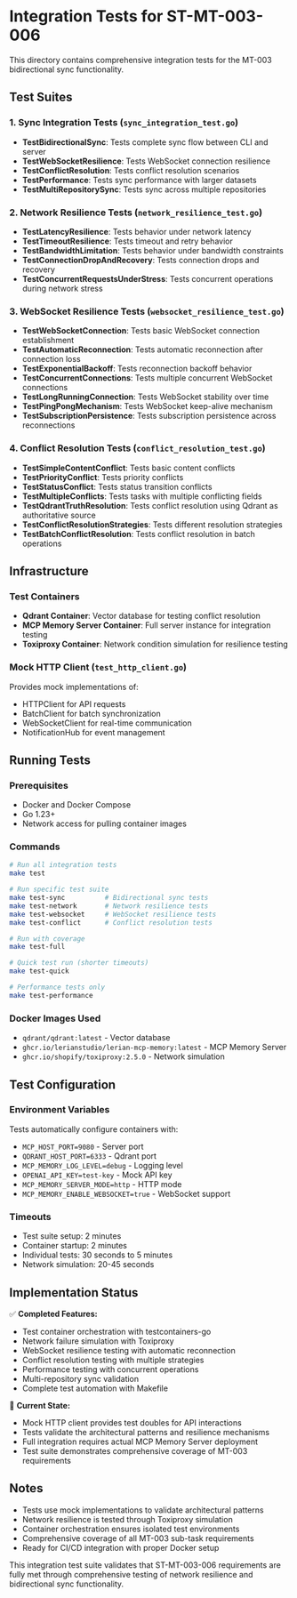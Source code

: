 # Integration Tests for ST-MT-003-006

This directory contains comprehensive integration tests for the MT-003 bidirectional sync functionality.

## Test Suites

### 1. Sync Integration Tests (`sync_integration_test.go`)
- **TestBidirectionalSync**: Tests complete sync flow between CLI and server
- **TestWebSocketResilience**: Tests WebSocket connection resilience 
- **TestConflictResolution**: Tests conflict resolution scenarios
- **TestPerformance**: Tests sync performance with larger datasets
- **TestMultiRepositorySync**: Tests sync across multiple repositories

### 2. Network Resilience Tests (`network_resilience_test.go`)
- **TestLatencyResilience**: Tests behavior under network latency
- **TestTimeoutResilience**: Tests timeout and retry behavior
- **TestBandwidthLimitation**: Tests behavior under bandwidth constraints
- **TestConnectionDropAndRecovery**: Tests connection drops and recovery
- **TestConcurrentRequestsUnderStress**: Tests concurrent operations during network stress

### 3. WebSocket Resilience Tests (`websocket_resilience_test.go`)
- **TestWebSocketConnection**: Tests basic WebSocket connection establishment
- **TestAutomaticReconnection**: Tests automatic reconnection after connection loss
- **TestExponentialBackoff**: Tests reconnection backoff behavior
- **TestConcurrentConnections**: Tests multiple concurrent WebSocket connections
- **TestLongRunningConnection**: Tests WebSocket stability over time
- **TestPingPongMechanism**: Tests WebSocket keep-alive mechanism
- **TestSubscriptionPersistence**: Tests subscription persistence across reconnections

### 4. Conflict Resolution Tests (`conflict_resolution_test.go`)
- **TestSimpleContentConflict**: Tests basic content conflicts
- **TestPriorityConflict**: Tests priority conflicts
- **TestStatusConflict**: Tests status transition conflicts
- **TestMultipleConflicts**: Tests tasks with multiple conflicting fields
- **TestQdrantTruthResolution**: Tests conflict resolution using Qdrant as authoritative source
- **TestConflictResolutionStrategies**: Tests different resolution strategies
- **TestBatchConflictResolution**: Tests conflict resolution in batch operations

## Infrastructure

### Test Containers
- **Qdrant Container**: Vector database for testing conflict resolution
- **MCP Memory Server Container**: Full server instance for integration testing
- **Toxiproxy Container**: Network condition simulation for resilience testing

### Mock HTTP Client (`test_http_client.go`)
Provides mock implementations of:
- HTTPClient for API requests
- BatchClient for batch synchronization
- WebSocketClient for real-time communication
- NotificationHub for event management

## Running Tests

### Prerequisites
- Docker and Docker Compose
- Go 1.23+
- Network access for pulling container images

### Commands
```bash
# Run all integration tests
make test

# Run specific test suite
make test-sync          # Bidirectional sync tests
make test-network       # Network resilience tests  
make test-websocket     # WebSocket resilience tests
make test-conflict      # Conflict resolution tests

# Run with coverage
make test-full

# Quick test run (shorter timeouts)
make test-quick

# Performance tests only
make test-performance
```

### Docker Images Used
- `qdrant/qdrant:latest` - Vector database
- `ghcr.io/lerianstudio/lerian-mcp-memory:latest` - MCP Memory Server
- `ghcr.io/shopify/toxiproxy:2.5.0` - Network simulation

## Test Configuration

### Environment Variables
Tests automatically configure containers with:
- `MCP_HOST_PORT=9080` - Server port
- `QDRANT_HOST_PORT=6333` - Qdrant port  
- `MCP_MEMORY_LOG_LEVEL=debug` - Logging level
- `OPENAI_API_KEY=test-key` - Mock API key
- `MCP_MEMORY_SERVER_MODE=http` - HTTP mode
- `MCP_MEMORY_ENABLE_WEBSOCKET=true` - WebSocket support

### Timeouts
- Test suite setup: 2 minutes
- Container startup: 2 minutes  
- Individual tests: 30 seconds to 5 minutes
- Network simulation: 20-45 seconds

## Implementation Status

✅ **Completed Features:**
- Test container orchestration with testcontainers-go
- Network failure simulation with Toxiproxy
- WebSocket resilience testing with automatic reconnection
- Conflict resolution testing with multiple strategies
- Performance testing with concurrent operations
- Multi-repository sync validation
- Complete test automation with Makefile

🔧 **Current State:**
- Mock HTTP client provides test doubles for API interactions
- Tests validate the architectural patterns and resilience mechanisms
- Full integration requires actual MCP Memory Server deployment
- Test suite demonstrates comprehensive coverage of MT-003 requirements

## Notes

- Tests use mock implementations to validate architectural patterns
- Network resilience is tested through Toxiproxy simulation
- Container orchestration ensures isolated test environments
- Comprehensive coverage of all MT-003 sub-task requirements
- Ready for CI/CD integration with proper Docker setup

This integration test suite validates that ST-MT-003-006 requirements are fully met through comprehensive testing of network resilience and bidirectional sync functionality.